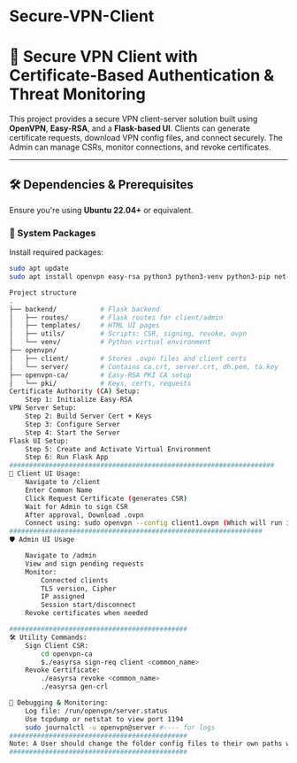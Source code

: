 # Secure-VPN-Client
# 🔐 Secure VPN Client with Certificate-Based Authentication & Threat Monitoring

This project provides a secure VPN client-server solution built using **OpenVPN**, **Easy-RSA**, and a **Flask-based UI**. Clients can generate certificate requests, download VPN config files, and connect securely. The Admin can manage CSRs, monitor connections, and revoke certificates.

---

## 🛠️ Dependencies & Prerequisites

Ensure you're using **Ubuntu 22.04+** or equivalent.

### 🔧 System Packages
Install required packages:
```bash
sudo apt update
sudo apt install openvpn easy-rsa python3 python3-venv python3-pip net-tools

Project structure
.
├── backend/           # Flask backend
│   ├── routes/        # Flask routes for client/admin
│   ├── templates/     # HTML UI pages
│   ├── utils/         # Scripts: CSR, signing, revoke, ovpn
│   └── venv/          # Python virtual environment
├── openvpn/
│   ├── client/        # Stores .ovpn files and client certs
│   └── server/        # Contains ca.crt, server.crt, dh.pem, ta.key
├── openvpn-ca/        # Easy-RSA PKI CA setup
│   └── pki/           # Keys, certs, requests
Certificate Authority (CA) Setup:
    Step 1: Initialize Easy-RSA
VPN Server Setup:
    Step 2: Build Server Cert + Keys
    Step 3: Configure Server
    Step 4: Start the Server
Flask UI Setup:
    Step 5: Create and Activate Virtual Environment
    Step 6: Run Flask App
###################################################################
👤 Client UI Usage:
    Navigate to /client
    Enter Common Name
    Click Request Certificate (generates CSR)
    Wait for Admin to sign CSR
    After approval, Download .ovpn
    Connect using: sudo openvpn --config client1.ovpn (Which will run in backend from UI)
################################################################
🛡️ Admin UI Usage

    Navigate to /admin
    View and sign pending requests
    Monitor:
        Connected clients
        TLS version, Cipher
        IP assigned
        Session start/disconnect
    Revoke certificates when needed

#############################################
🛠️ Utility Commands:
    Sign Client CSR: 
        cd openvpn-ca
        $./easyrsa sign-req client <common_name>
    Revoke Certificate:
        ./easyrsa revoke <common_name>
        ./easyrsa gen-crl

🧪 Debugging & Monitoring:
    Log file: /run/openvpn/server.status
    Use tcpdump or netstat to view port 1194
    sudo journalctl -u openvpn@server #---- for logs
#############################################
Note: A User should change the folder config files to their own paths when running this project locally on their system
#############################################
